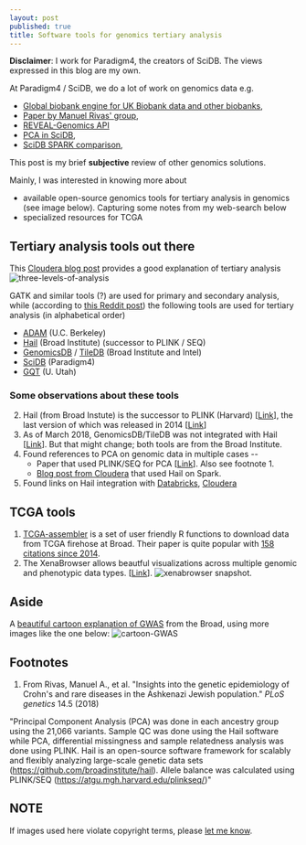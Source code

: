 ```yaml
---
layout: post
published: true
title: Software tools for genomics tertiary analysis
---
```

**Disclaimer**: I work for Paradigm4, the creators of SciDB. The views expressed in this blog are my own.

At Paradigm4 / SciDB, we do a lot of work on genomics data e.g.
- [Global biobank engine for UK Biobank data and other biobanks](https://biobankengine.stanford.edu/), 
- [Paper by Manuel Rivas' group](https://www.biorxiv.org/content/biorxiv/early/2018/03/19/257162.full.pdf), 
- [REVEAL-Genomics API](https://paradigm4.github.io/reveal-genomics-docs/)
- [PCA in SciDB](https://twitter.com/andyhpalmer/status/541955430118080512), 
- [SciDB SPARK comparison](https://link.springer.com/chapter/10.1007/978-3-319-60131-1_34), 

This post is my brief **subjective** review of other genomics solutions.

Mainly, I was interested in knowing more about

- available open-source genomics tools for tertiary analysis in genomics (see image below). Capturing some notes from my web-search below
- specialized resources for TCGA

## Tertiary analysis tools out there

This [Cloudera blog post](http://blog.cloudera.com/blog/2016/04/genome-analysis-toolkit-now-using-apache-spark-for-data-processing/) provides a good explanation of tertiary analysis
![three-levels-of-analysis](http://blog.cloudera.com/wp-content/uploads/2017/04/Pipeline.png)

GATK and similar tools (?) are used for primary and secondary analysis, while (according to [this Reddit post](https://www.reddit.com/r/bioinformatics/comments/5t7idb/large_scalable_variant_stores/)) the following tools are used for tertiary analysis (in alphabetical order)

- [ADAM](http://bdgenomics.org/) (U.C. Berkeley)
- [Hail](https://hail.is/) (Broad Institute) (successor to PLINK / SEQ)
- [GenomicsDB](https://github.com/Intel-HLS/GenomicsDB) / [TileDB](https://tiledb.io/) (Broad Institute and Intel)
- [SciDB](https://www.paradigm4.com/) (Paradigm4)
- [GQT](https://www.nature.com/articles/nmeth.3654) (U. Utah)

### Some observations about these tools

2. Hail (from Broad Instute) is the successor to PLINK (Harvard) [[Link](https://blog.cloudera.com/blog/2017/05/hail-scalable-genomics-analysis-with-spark/)], the last version of which was released in 2014 [[Link](http://zzz.bwh.harvard.edu/plink/)]
3. As of March 2018, GenomicsDB/TileDB was not integrated with Hail [[Link](http://discuss.hail.is/t/genomicsdb-integration/434)]. But that might change; both tools are from the Broad Institute. 
4. Found references to PCA on genomic data in multiple cases -- 
    + Paper that used PLINK/SEQ for PCA [[Link](http://journals.plos.org/plosgenetics/article?id=10.1371/journal.pgen.1007329)]. Also see footnote 1. 
    + [Blog post from Cloudera](http://blog.cloudera.com/blog/2016/04/genome-analysis-toolkit-now-using-apache-spark-for-data-processing/) that used Hail on Spark. 
5. Found links on Hail integration with [Databricks](https://www.slideshare.net/SparkSummit/hail-scaling-genetic-data-analysis-with-apache-spark-keynote-by-cotton-seed), [Cloudera](https://blog.cloudera.com/blog/2017/05/hail-scalable-genomics-analysis-with-spark/)

## TCGA tools

1. [TCGA-assembler](http://www.compgenome.org/TCGA-Assembler/) is a set of user friendly R functions to download data from TCGA firehose at Broad. Their paper is quite popular with [158 citations since 2014](https://scholar.google.com/scholar?cites=7434599276556022939&as_sdt=40000005&sciodt=0,22&hl=en&authuser=1). 
2. The XenaBrowser allows beautful visualizations across multiple genomic and phenotypic data types. [[Link](https://xenabrowser.net/datapages/?host=https%3A%2F%2Fpancanatlas.xenahubs.net)]. 
![xenabrowser snapshot](https://pancanatlas.xenahubs.net/download/meta/screenshot.png). 

## Aside

A [beautiful cartoon explanation of GWAS](https://www.broadinstitute.org/visuals/explainer-genome-wide-association-studies) from the Broad, using more images like the one below:
![cartoon-GWAS](https://www.broadinstitute.org/files/landing_items/Explainer-close-up.jpg)

## Footnotes

1. From Rivas, Manuel A., et al. "Insights into the genetic epidemiology of Crohn's and rare diseases in the Ashkenazi Jewish population." *PLoS genetics* 14.5 (2018)

"Principal Component Analysis (PCA) was done in each ancestry group using the 21,066 variants. Sample QC was done using the Hail software while PCA, differential missingness and sample relatedness analysis was done using PLINK. Hail is an open-source software framework for scalably and flexibly analyzing large-scale genetic data sets (https://github.com/broadinstitute/hail). Allele balance was calculated using PLINK/SEQ (https://atgu.mgh.harvard.edu/plinkseq/)"


## NOTE

If images used here violate copyright terms, please [let me know](http://kritisen.com/aboutme/).
